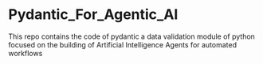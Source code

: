 # Pydantic_For_Agentic_AI
This repo contains the code of pydantic a data validation module of python focused on the building of Artificial Intelligence Agents for automated workflows
